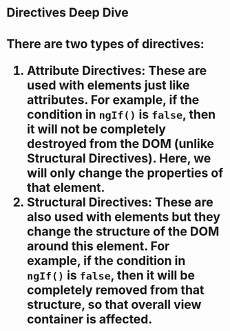 <div class=".container">
    <h1>Directives Deep Dive<h1>
    <p>
        <p>There are two types of directives:</p>
        <ol>
            <li><b>Attribute Directives</b>: These are used with elements just like attributes. For example, if the condition in <code>ngIf()</code> is <code>false</code>, then it will not be completely destroyed from the DOM (unlike Structural Directives). Here, we will only change the properties of that element.</li>
            <li><b>Structural Directives</b>: These are also used with elements but they change the structure of the DOM around this element. For example, if the condition in <code>ngIf()</code> is <code>false</code>, then it will be completely removed from that structure, so that overall view container is affected.</li>
        </ol>
    </p>
</div>